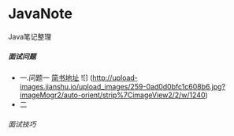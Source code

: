 # JavaNote
Java笔记整理
##### 面试问题
 - 一.问题一
  [简书地址](http://www.jianshu.com)
  ![]
  (http://upload-images.jianshu.io/upload_images/259-0ad0d0bfc1c608b6.jpg?imageMogr2/auto-orient/strip%7CimageView2/2/w/1240)
 - 二
###### 面试技巧
